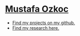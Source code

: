 # [Mustafa Ozkoc](https://mustafaozkoc.com/)
  * [Find my projects on my github.](https://github.com/mustafafu)
  * [Find my research here.](./Research.html)
